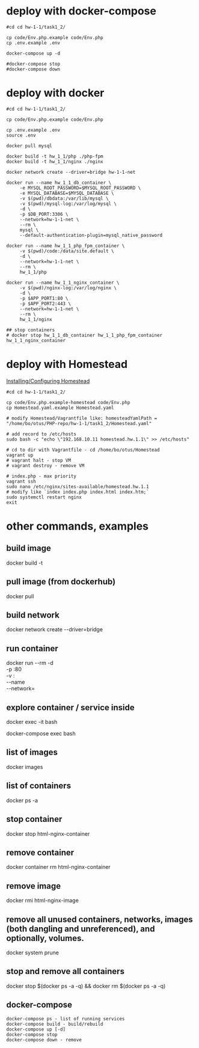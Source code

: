 # deploy with docker-compose
```
#cd cd hw-1-1/task1_2/

cp code/Env.php.example code/Env.php
cp .env.example .env

docker-compose up -d

#docker-compose stop
#docker-compose down
```

# deploy with docker
```
#cd cd hw-1-1/task1_2/

cp code/Env.php.example code/Env.php

cp .env.example .env
source .env

docker pull mysql

docker build -t hw_1_1/php ./php-fpm
docker build -t hw_1_1/nginx ./nginx

docker network create --driver=bridge hw-1-1-net

docker run --name hw_1_1_db_container \
     -e MYSQL_ROOT_PASSWORD=$MYSQL_ROOT_PASSWORD \
     -e MYSQL_DATABASE=$MYSQL_DATABASE \
     -v $(pwd)/dbdata:/var/lib/mysql \
     -v $(pwd)/mysql-log:/var/log/mysql \
     -d \
     -p $DB_PORT:3306 \
     --network=hw-1-1-net \
     --rm \
     mysql \
     --default-authentication-plugin=mysql_native_password

docker run --name hw_1_1_php_fpm_container \
     -v $(pwd)/code:/data/site.default \
     -d \
     --network=hw-1-1-net \
     --rm \
     hw_1_1/php

docker run --name hw_1_1_nginx_container \
     -v $(pwd)/nginx-log:/var/log/nginx \
     -d \
     -p $APP_PORT1:80 \
     -p $APP_PORT2:443 \
     --network=hw-1-1-net \
     --rm \
     hw_1_1/nginx

## stop containers
# docker stop hw_1_1_db_container hw_1_1_php_fpm_container hw_1_1_nginx_container
```

# deploy with Homestead
[Installing/Configuring Homestead](https://laravel.com/docs/8.x/homestead#installing-homestead)
```
#cd cd hw-1-1/task1_2/

cp code/Env.php.example-homestead code/Env.php
cp Homestead.yaml.example Homestead.yaml

# modify Homestead/Vagrantfile like: homesteadYamlPath = "/home/bo/otus/PHP-repo/hw-1-1/task1_2/Homestead.yaml"

# add record to /etc/hosts
sudo bash -c "echo \"192.168.10.11 homestead.hw.1.1\" >> /etc/hosts"

# cd to dir with Vagrantfile - cd /home/bo/otus/Homestead
vagrant up
# vagrant halt - stop VM
# vagrant destroy - remove VM

# index.php - max priority
vagrant ssh
sudo nano /etc/nginx/sites-available/homestead.hw.1.1
# modify like `index index.php index.html index.htm;`
sudo systemctl restart nginx
exit
```


# other commands, examples

## build image
docker build -t <image-name> <path-to-dir-with-Dockerfile>
## pull image (from dockerhub)
docker pull <image-name>
## build network
docker network create --driver=bridge <network-name>
## run container
docker run --rm -d \
    -p <host-port>:80 \
    -v <absolute-path-to-src-on-host>:<absolute-path-to-src-in-container> \
     --name <container-name> \
     --network=<network-name> \
     <image-name>
     
## explore container / service inside
docker exec -it <container-name> bash

docker-compose exec <service-name> bash


## list of images
docker images
## list of containers
docker ps -a
## stop container
docker stop html-nginx-container
## remove container
docker container rm html-nginx-container
## remove image
docker rmi html-nginx-image
## remove all unused containers, networks, images (both dangling and unreferenced), and optionally, volumes.
docker system prune
## stop and remove all containers
docker stop $(docker ps -a -q) && docker rm $(docker ps -a -q)

## docker-compose
```
docker-compose ps - list of running services
docker-compose build - build/rebuild
docker-compose up [-d]
docker-compose stop
docker-compose down - remove
```
